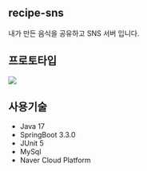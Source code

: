 ## recipe-sns
내가 만든 음식을 공유하고 SNS 서버 입니다.

## 프로토타입
![](https://velog.velcdn.com/images/kimbro97/post/03be04da-9fb3-4ff3-bb30-914765489a48/image.png)

## 사용기술
- Java 17
- SpringBoot 3.3.0
- JUnit 5
- MySql
- Naver Cloud Platform
